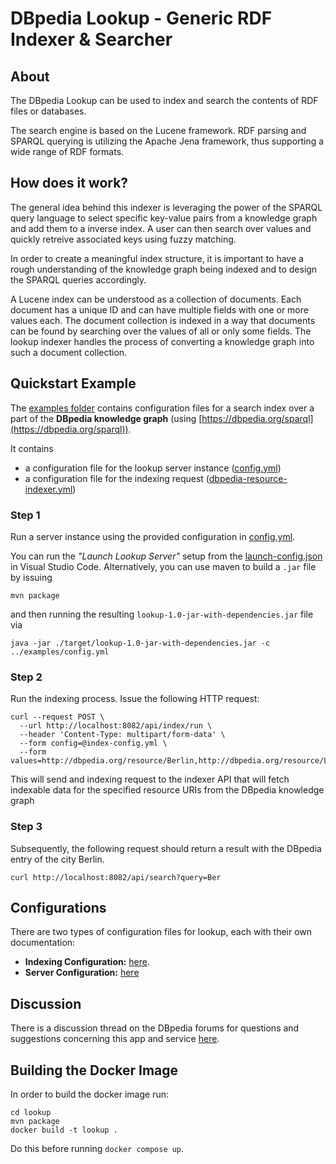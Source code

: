 # DBpedia Lookup - Generic RDF Indexer & Searcher

## About

The DBpedia Lookup can be used to index and search the contents of RDF files or databases. 

The search engine is based on the Lucene framework. RDF parsing and SPARQL querying is utilizing the Apache Jena framework, thus supporting a wide range of RDF formats.

## How does it work?

The general idea behind this indexer is leveraging the power of the SPARQL query language to select specific key-value pairs from a knowledge graph and add them to a inverse index. A user can then search over values and quickly retreive associated keys using fuzzy matching.

In order to create a meaningful index structure, it is important to have a rough understanding of the knowledge graph being indexed and to design the SPARQL queries accordingly.

A Lucene index can be understood as a collection of documents. Each document has a unique ID and can have multiple fields with one or more values each. The document collection is indexed in a way that documents can be found by searching over the values of all or only some fields. The lookup indexer handles the process of converting a knowledge graph into such a document collection.

## Quickstart Example

The [examples folder](https://github.com/dbpedia/dbpedia-lookup/tree/main/examples) contains configuration files for a search index over a part of the **DBpedia knowledge graph** (using [https://dbpedia.org/sparql](https://dbpedia.org/sparql)). 

It contains 

* a configuration file for the lookup server instance ([config.yml](https://github.com/dbpedia/dbpedia-lookup/tree/main/examples/config.yml)) 
* a configuration file for the indexing request ([dbpedia-resource-indexer.yml](https://github.com/dbpedia/dbpedia-lookup/tree/main/examples/indexing/dbpedia-resource-indexer.yml))

### Step 1
Run a server instance using the provided configuration in [config.yml](https://github.com/dbpedia/dbpedia-lookup/tree/main/examples/config.yml).

You can run the *"Launch Lookup Server"* setup from the [launch-config.json](../.vscode/launch.json) in Visual Studio Code.
Alternatively, you can use maven to build a `.jar` file by issuing

```
mvn package
```
and then running the resulting `lookup-1.0-jar-with-dependencies.jar` file via
```
java -jar ./target/lookup-1.0-jar-with-dependencies.jar -c ../examples/config.yml
```

### Step 2

Run the indexing process. Issue the following HTTP request:

```
curl --request POST \
  --url http://localhost:8082/api/index/run \
  --header 'Content-Type: multipart/form-data' \
  --form config=@index-config.yml \
  --form values=http://dbpedia.org/resource/Berlin,http://dbpedia.org/resource/Leipzig,http://dbpedia.org/resource/Hamburg
```

This will send and indexing request to the indexer API that will fetch indexable data for the specified resource URIs from the DBpedia knowledge graph

### Step 3

Subsequently, the following request should return a result with the DBpedia entry of the city Berlin.

```
curl http://localhost:8082/api/search?query=Ber
```

## Configurations

There are two types of configuration files for lookup, each with their own documentation: 

* **Indexing Configuration:** [here](./doc/indexing.md).
* **Server Configuration:** [here](./doc/server.md)

## Discussion

There is a discussion thread on the DBpedia forums for questions and suggestions concerning this app and service [here](https://forum.dbpedia.org/t/new-dbpedia-lookup-application/607).

## Building the Docker Image

In order to build the docker image run:
```
cd lookup
mvn package
docker build -t lookup .
```

Do this before running `docker compose up`.

